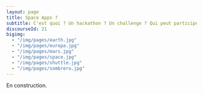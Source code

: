 ```yaml
---
layout: page
title: Space Apps ?
subtitle: C'est quoi ? Un hackathon ? Un challenge ? Qui peut participer ?
discourseId: 21
bigimg:
  - "/img/pages/earth.jpg"
  - "/img/pages/europa.jpg"
  - "/img/pages/mars.jpg"
  - "/img/pages/space.jpg"
  - "/img/pages/shuttle.jpg"
  - "/img/pages/sombrero.jpg"
---
```


En construction.